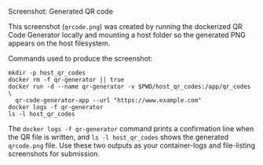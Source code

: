 Screenshot: Generated QR code

This screenshot (`qrcode.png`) was created by running the dockerized QR Code Generator locally and mounting a host folder so the generated PNG appears on the host filesystem.

Commands used to produce the screenshot:

    mkdir -p host_qr_codes
    docker rm -f qr-generator || true
    docker run -d --name qr-generator -v $PWD/host_qr_codes:/app/qr_codes \
      qr-code-generator-app --url "https://www.example.com"
    docker logs -f qr-generator
    ls -l host_qr_codes

The `docker logs -f qr-generator` command prints a confirmation line when the QR file is written, and `ls -l host_qr_codes` shows the generated `qrcode.png` file. Use these two outputs as your container-logs and file-listing screenshots for submission.
